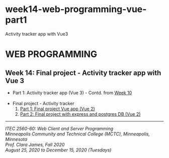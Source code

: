 # week14-web-programming-vue-part1

Activity tracker app with Vue3

<h1>WEB PROGRAMMING</h1>

<h2>Week 14: Final project - Activity tracker app with Vue 3</h2>

<ul>
  <li>
    Part 1: Activity tracker app (Vue 3) - Contd. from <a href="https://github.com/myverdict/week10-web-programming-vue">Week 10</a>
  </li>

  <br>

  <li>
    Final project - Activity tracker
    <ol>
      <li>
        <a href="https://github.com/myverdict/ITEC-week14-final-project">
          Part 1: Final project Vue app (Vue 2)
        </a>
      </li>
      <li>
        <a href="https://github.com/myverdict/ITEC-final-project-activity-tracker-express-api">
          Part 2: Final project with express and postgres DB (Vue 2)
        </a>
      </li>
    </ol>
  </li>
</ul>

<hr />

<p>
  <i>
    ITEC 2560-60: Web Client and Server Programming
    <br />
    Minneapolis Community and Technical College (MCTC), Minneapolis, Minnesota
    <br />
    Prof. Clara James, Fall 2020
    <br />
    August 25, 2020 to December 15, 2020 (Tuesdays)
  </i>
</p>
